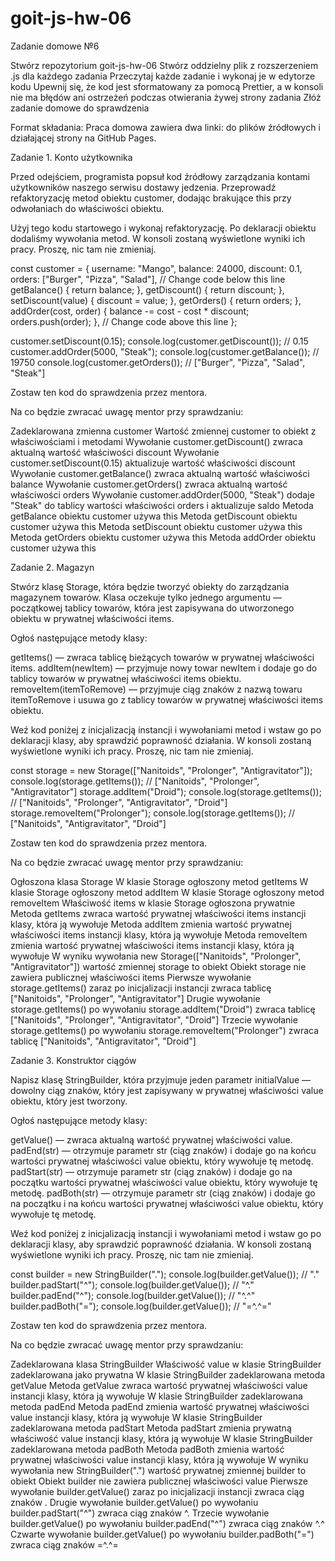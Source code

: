 # goit-js-hw-06

Zadanie domowe №6

Stwórz repozytorium goit-js-hw-06
Stwórz oddzielny plik z rozszerzeniem .js dla każdego zadania
Przeczytaj każde zadanie i wykonaj je w edytorze kodu
Upewnij się, że kod jest sformatowany za pomocą Prettier, a w konsoli nie ma błędów ani ostrzeżeń podczas otwierania żywej strony zadania
Złóż zadanie domowe do sprawdzenia

Format składania: Praca domowa zawiera dwa linki: do plików źródłowych i działającej strony na GitHub Pages.

Zadanie 1. Konto użytkownika

Przed odejściem, programista popsuł kod źródłowy zarządzania kontami użytkowników naszego serwisu dostawy jedzenia. Przeprowadź refaktoryzację metod obiektu customer, dodając brakujące this przy odwołaniach do właściwości obiektu.

Użyj tego kodu startowego i wykonaj refaktoryzację. Po deklaracji obiektu dodaliśmy wywołania metod. W konsoli zostaną wyświetlone wyniki ich pracy. Proszę, nic tam nie zmieniaj.

const customer = {
username: "Mango",
balance: 24000,
discount: 0.1,
orders: ["Burger", "Pizza", "Salad"],
// Change code below this line
getBalance() {
return balance;
},
getDiscount() {
return discount;
},
setDiscount(value) {
discount = value;
},
getOrders() {
return orders;
},
addOrder(cost, order) {
balance -= cost - cost \* discount;
orders.push(order);
},
// Change code above this line
};

customer.setDiscount(0.15);
console.log(customer.getDiscount()); // 0.15
customer.addOrder(5000, "Steak");
console.log(customer.getBalance()); // 19750
console.log(customer.getOrders()); // ["Burger", "Pizza", "Salad", "Steak"]

Zostaw ten kod do sprawdzenia przez mentora.

Na co będzie zwracać uwagę mentor przy sprawdzaniu:

Zadeklarowana zmienna customer
Wartość zmiennej customer to obiekt z właściwościami i metodami
Wywołanie customer.getDiscount() zwraca aktualną wartość właściwości discount
Wywołanie customer.setDiscount(0.15) aktualizuje wartość właściwości discount
Wywołanie customer.getBalance() zwraca aktualną wartość właściwości balance
Wywołanie customer.getOrders() zwraca aktualną wartość właściwości orders
Wywołanie customer.addOrder(5000, "Steak") dodaje "Steak" do tablicy wartości właściwości orders i aktualizuje saldo
Metoda getBalance obiektu customer używa this
Metoda getDiscount obiektu customer używa this
Metoda setDiscount obiektu customer używa this
Metoda getOrders obiektu customer używa this
Metoda addOrder obiektu customer używa this

Zadanie 2. Magazyn

Stwórz klasę Storage, która będzie tworzyć obiekty do zarządzania magazynem towarów. Klasa oczekuje tylko jednego argumentu — początkowej tablicy towarów, która jest zapisywana do utworzonego obiektu w prywatnej właściwości items.

Ogłoś następujące metody klasy:

getItems() — zwraca tablicę bieżących towarów w prywatnej właściwości items.
addItem(newItem) — przyjmuje nowy towar newItem i dodaje go do tablicy towarów w prywatnej właściwości items obiektu.
removeItem(itemToRemove) — przyjmuje ciąg znaków z nazwą towaru itemToRemove i usuwa go z tablicy towarów w prywatnej właściwości items obiektu.

Weź kod poniżej z inicjalizacją instancji i wywołaniami metod i wstaw go po deklaracji klasy, aby sprawdzić poprawność działania. W konsoli zostaną wyświetlone wyniki ich pracy. Proszę, nic tam nie zmieniaj.

const storage = new Storage(["Nanitoids", "Prolonger", "Antigravitator"]);
console.log(storage.getItems()); // ["Nanitoids", "Prolonger", "Antigravitator"]
storage.addItem("Droid");
console.log(storage.getItems()); // ["Nanitoids", "Prolonger", "Antigravitator", "Droid"]
storage.removeItem("Prolonger");
console.log(storage.getItems()); // ["Nanitoids", "Antigravitator", "Droid"]

Zostaw ten kod do sprawdzenia przez mentora.

Na co będzie zwracać uwagę mentor przy sprawdzaniu:

Ogłoszona klasa Storage
W klasie Storage ogłoszony metod getItems
W klasie Storage ogłoszony metod addItem
W klasie Storage ogłoszony metod removeItem
Właściwość items w klasie Storage ogłoszona prywatnie
Metoda getItems zwraca wartość prywatnej właściwości items instancji klasy, która ją wywołuje
Metoda addItem zmienia wartość prywatnej właściwości items instancji klasy, która ją wywołuje
Metoda removeItem zmienia wartość prywatnej właściwości items instancji klasy, która ją wywołuje
W wyniku wywołania new Storage(["Nanitoids", "Prolonger", "Antigravitator"]) wartość zmiennej storage to obiekt
Obiekt storage nie zawiera publicznej właściwości items
Pierwsze wywołanie storage.getItems() zaraz po inicjalizacji instancji zwraca tablicę ["Nanitoids", "Prolonger", "Antigravitator"]
Drugie wywołanie storage.getItems() po wywołaniu storage.addItem("Droid") zwraca tablicę ["Nanitoids", "Prolonger", "Antigravitator", "Droid"]
Trzecie wywołanie storage.getItems() po wywołaniu storage.removeItem("Prolonger") zwraca tablicę ["Nanitoids", "Antigravitator", "Droid"]

Zadanie 3. Konstruktor ciągów

Napisz klasę StringBuilder, która przyjmuje jeden parametr initialValue — dowolny ciąg znaków, który jest zapisywany w prywatnej właściwości value obiektu, który jest tworzony.

Ogłoś następujące metody klasy:

getValue() — zwraca aktualną wartość prywatnej właściwości value.
padEnd(str) — otrzymuje parametr str (ciąg znaków) i dodaje go na końcu wartości prywatnej właściwości value obiektu, który wywołuje tę metodę.
padStart(str) — otrzymuje parametr str (ciąg znaków) i dodaje go na początku wartości prywatnej właściwości value obiektu, który wywołuje tę metodę.
padBoth(str) — otrzymuje parametr str (ciąg znaków) i dodaje go na początku i na końcu wartości prywatnej właściwości value obiektu, który wywołuje tę metodę.

Weź kod poniżej z inicjalizacją instancji i wywołaniami metod i wstaw go po deklaracji klasy, aby sprawdzić poprawność działania. W konsoli zostaną wyświetlone wyniki ich pracy. Proszę, nic tam nie zmieniaj.

const builder = new StringBuilder(".");
console.log(builder.getValue()); // "."
builder.padStart("^");
console.log(builder.getValue()); // "^."
builder.padEnd("^");
console.log(builder.getValue()); // "^.^"
builder.padBoth("=");
console.log(builder.getValue()); // "=^.^="

Zostaw ten kod do sprawdzenia przez mentora.

Na co będzie zwracać uwagę mentor przy sprawdzaniu:

Zadeklarowana klasa StringBuilder
Właściwość value w klasie StringBuilder zadeklarowana jako prywatna
W klasie StringBuilder zadeklarowana metoda getValue
Metoda getValue zwraca wartość prywatnej właściwości value instancji klasy, która ją wywołuje
W klasie StringBuilder zadeklarowana metoda padEnd
Metoda padEnd zmienia wartość prywatnej właściwości value instancji klasy, która ją wywołuje
W klasie StringBuilder zadeklarowana metoda padStart
Metoda padStart zmienia prywatną właściwość value instancji klasy, która ją wywołuje
W klasie StringBuilder zadeklarowana metoda padBoth
Metoda padBoth zmienia wartość prywatnej właściwości value instancji klasy, która ją wywołuje
W wyniku wywołania new StringBuilder(".") wartość prywatnej zmiennej builder to obiekt
Obiekt builder nie zawiera publicznej właściwości value
Pierwsze wywołanie builder.getValue() zaraz po inicjalizacji instancji zwraca ciąg znaków .
Drugie wywołanie builder.getValue() po wywołaniu builder.padStart("^") zwraca ciąg znaków ^.
Trzecie wywołanie builder.getValue() po wywołaniu builder.padEnd("^") zwraca ciąg znaków ^.^
Czwarte wywołanie builder.getValue() po wywołaniu builder.padBoth("=") zwraca ciąg znaków =^.^=
